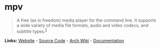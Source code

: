 # mpv

> A free (as in freedom) media player for the command line. It supports a wide variety of media file formats, audio and video codecs, and subtitle types.<sup>[1][desc]</sup>

**Links:** [Website] - [Source Code] - [Arch Wiki] - [Documentation]

[website]: https://mpv.io/
[desc]: https://mpv.io/
[source code]: https://github.com/mpv-player/mpv
[documentation]: https://mpv.io/manual/
[arch wiki]: https://wiki.archlinux.org/title/Mpv
